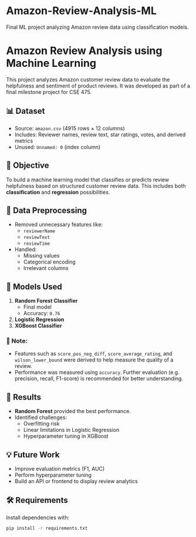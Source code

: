 # Amazon-Review-Analysis-ML
Final ML project analyzing Amazon review data using classification models.
# Amazon Review Analysis using Machine Learning

This project analyzes Amazon customer review data to evaluate the helpfulness and sentiment of product reviews. It was developed as part of a final milestone project for CSE 475.

## 📊 Dataset

- Source: `amazon.csv` (4915 rows × 12 columns)
- Includes: Reviewer names, review text, star ratings, votes, and derived metrics
- Unused: `Unnamed: 0` (index column)

## 🎯 Objective

To build a machine learning model that classifies or predicts review helpfulness based on structured customer review data. This includes both **classification** and **regression** possibilities.

## 🧹 Data Preprocessing

- Removed unnecessary features like:
  - `reviewerName`
  - `reviewText`
  - `reviewTime`
- Handled:
  - Missing values
  - Categorical encoding
  - Irrelevant columns

## 🧠 Models Used

1. **Random Forest Classifier**
   - Final model
   - Accuracy: `0.76`
2. **Logistic Regression**
3. **XGBoost Classifier**

### 📌 Note:
- Features such as `score_pos_neg_diff`, `score_average_rating`, and `wilson_lower_bound` were derived to help measure the quality of a review.
- Performance was measured using `accuracy`. Further evaluation (e.g. precision, recall, F1-score) is recommended for better understanding.

## 🧪 Results

- **Random Forest** provided the best performance.
- Identified challenges:
  - Overfitting risk
  - Linear limitations in Logistic Regression
  - Hyperparameter tuning in XGBoost

## 💡 Future Work

- Improve evaluation metrics (F1, AUC)
- Perform hyperparameter tuning
- Build an API or frontend to display review analytics

## 🛠️ Requirements

Install dependencies with:

```bash
pip install -r requirements.txt
